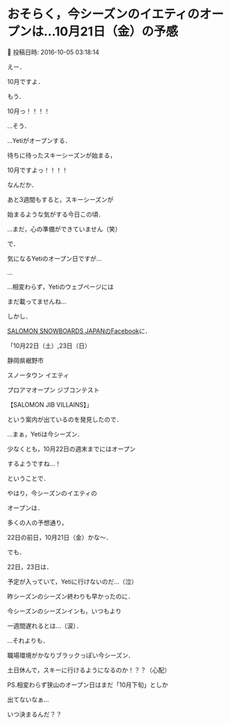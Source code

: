 # おそらく，今シーズンのイエティのオープンは…10月21日（金）の予感

📅 投稿日時: 2016-10-05 03:18:14

えー．


10月ですよ．


もう．


10月っ！！！！





…そう．


…Yetiがオープンする．


待ちに待ったスキーシーズンが始まる，


10月ですよっ！！！！





なんだか．


あと3週間もすると，スキーシーズンが


始まるような気がする今日この頃．


…まだ，心の準備ができていません（笑）





で．


気になるYetiのオープン日ですが…


…


…相変わらず，Yetiのウェブページには


まだ載ってませんね…





しかし．


[SALOMON SNOWBOARDS JAPANのFacebook](https://www.facebook.com/salomonstersvsbonbot/posts/1199018680169672)に．





「10月22日（土）,23日（日）





静岡県裾野市


スノータウン イエティ





プロアマオープン ジブコンテスト


【SALOMON JIB VILLAINS】」





という案内が出ているのを発見したので．





…まぁ，Yetiは今シーズン．


少なくとも，10月22日の週末までにはオープン


するようですね…！





ということで．


やはり，今シーズンのイエティの


オープンは．


多くの人の予想通り，


22日の前日，10月21日（金）かな～．





でも．


22日，23日は．


予定が入っていて，Yetiに行けないのだ…（泣）


昨シーズンのシーズン終わりも早かったのに．


今シーズンのシーズンインも，いつもより


一週間遅れるとは…（涙）．





…それよりも．


職場環境がかなりブラックっぽい今シーズン．


土日休んで，スキーに行けるようになるのか！？？（心配）





PS.相変わらず狭山のオープン日はまだ「10月下旬」としか


出てないなぁ…


いつ決まるんだ？？
